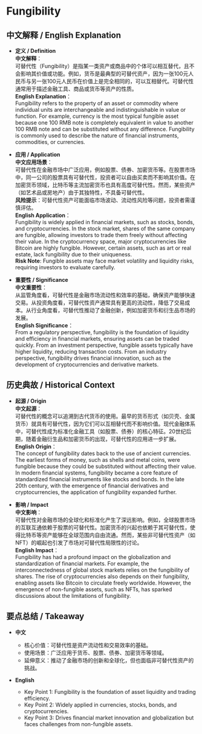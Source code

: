 # Fungibility

## 中文解释 / English Explanation

* **定义 / Definition**  
  **中文解释**：  
  可替代性（Fungibility）是指某一类资产或商品中的个体可以相互替代，且不会影响其价值或功能。例如，货币是最典型的可替代资产，因为一张100元人民币与另一张100元人民币在价值上是完全相同的，可以互相替代。可替代性通常用于描述金融工具、商品或货币等资产的性质。  
  **English Explanation**：  
  Fungibility refers to the property of an asset or commodity where individual units are interchangeable and indistinguishable in value or function. For example, currency is the most typical fungible asset because one 100 RMB note is completely equivalent in value to another 100 RMB note and can be substituted without any difference. Fungibility is commonly used to describe the nature of financial instruments, commodities, or currencies.

* **应用 / Application**  
  **中文应用场景**：  
  可替代性在金融市场中广泛应用，例如股票、债券、加密货币等。在股票市场中，同一公司的股票具有可替代性，投资者可以自由买卖而不影响其价值。在加密货币领域，比特币等主流加密货币也具有高度可替代性。然而，某些资产（如艺术品或房地产）由于其独特性，不具备可替代性。  
  **风险提示**：可替代性资产可能面临市场波动、流动性风险等问题，投资者需谨慎评估。  
  **English Application**：  
  Fungibility is widely applied in financial markets, such as stocks, bonds, and cryptocurrencies. In the stock market, shares of the same company are fungible, allowing investors to trade them freely without affecting their value. In the cryptocurrency space, major cryptocurrencies like Bitcoin are highly fungible. However, certain assets, such as art or real estate, lack fungibility due to their uniqueness.  
  **Risk Note**: Fungible assets may face market volatility and liquidity risks, requiring investors to evaluate carefully.

* **重要性 / Significance**  
  **中文重要性**：  
  从监管角度看，可替代性是金融市场流动性和效率的基础，确保资产能够快速交易。从投资角度看，可替代性资产通常具有更高的流动性，降低了交易成本。从行业角度看，可替代性推动了金融创新，例如加密货币和衍生品市场的发展。  
  **English Significance**：  
  From a regulatory perspective, fungibility is the foundation of liquidity and efficiency in financial markets, ensuring assets can be traded quickly. From an investment perspective, fungible assets typically have higher liquidity, reducing transaction costs. From an industry perspective, fungibility drives financial innovation, such as the development of cryptocurrencies and derivative markets.

## 历史典故 / Historical Context

* **起源 / Origin**  
  **中文起源**：  
  可替代性的概念可以追溯到古代货币的使用。最早的货币形式（如贝壳、金属货币）就具有可替代性，因为它们可以互相替代而不影响价值。现代金融体系中，可替代性成为标准化金融工具（如股票、债券）的核心特征。20世纪后期，随着金融衍生品和加密货币的出现，可替代性的应用进一步扩展。  
  **English Origin**：  
  The concept of fungibility dates back to the use of ancient currencies. The earliest forms of money, such as shells and metal coins, were fungible because they could be substituted without affecting their value. In modern financial systems, fungibility became a core feature of standardized financial instruments like stocks and bonds. In the late 20th century, with the emergence of financial derivatives and cryptocurrencies, the application of fungibility expanded further.

* **影响 / Impact**  
  **中文影响**：  
  可替代性对金融市场的全球化和标准化产生了深远影响。例如，全球股票市场的互联互通依赖于股票的可替代性。加密货币的兴起也依赖于其可替代性，使得比特币等资产能够在全球范围内自由流通。然而，某些非可替代性资产（如NFT）的崛起也引发了市场对可替代性局限性的讨论。  
  **English Impact**：  
  Fungibility has had a profound impact on the globalization and standardization of financial markets. For example, the interconnectedness of global stock markets relies on the fungibility of shares. The rise of cryptocurrencies also depends on their fungibility, enabling assets like Bitcoin to circulate freely worldwide. However, the emergence of non-fungible assets, such as NFTs, has sparked discussions about the limitations of fungibility.

## 要点总结 / Takeaway

* **中文**  
  - 核心价值：可替代性是资产流动性和交易效率的基础。  
  - 使用场景：广泛应用于货币、股票、债券、加密货币等领域。  
  - 延伸意义：推动了金融市场的创新和全球化，但也面临非可替代性资产的挑战。  

* **English**  
  - Key Point 1: Fungibility is the foundation of asset liquidity and trading efficiency.  
  - Key Point 2: Widely applied in currencies, stocks, bonds, and cryptocurrencies.  
  - Key Point 3: Drives financial market innovation and globalization but faces challenges from non-fungible assets.